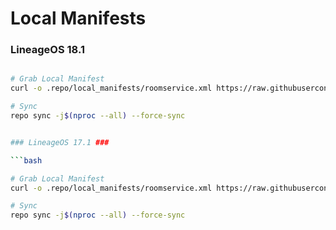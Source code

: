 # Local Manifests #
### LineageOS 18.1 ###

```bash

# Grab Local Manifest
curl -o .repo/local_manifests/roomservice.xml https://raw.githubusercontent.com/Redmi-MT6768/local_manifests/master/mt6768-11.xml --create-dirs
```

```bash
# Sync
repo sync -j$(nproc --all) --force-sync


### LineageOS 17.1 ###

```bash

# Grab Local Manifest
curl -o .repo/local_manifests/roomservice.xml https://raw.githubusercontent.com/Redmi-MT6768/local_manifests/master/mt6768-10.xml --create-dirs
```

```bash
# Sync
repo sync -j$(nproc --all) --force-sync
```
